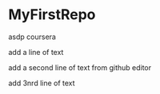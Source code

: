 # MyFirstRepo
asdp coursera

add a line of text
 
add a second line of text from github editor 

add 3nrd line of text
